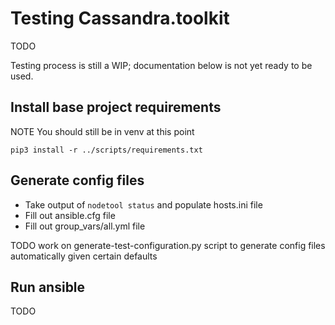 # Testing Cassandra.toolkit
TODO 

Testing process is still a WIP; documentation below is not yet ready to be used.


## Install base project requirements
NOTE You should still be in venv at this point
```
pip3 install -r ../scripts/requirements.txt
```

## Generate config files
- Take output of `nodetool status` and populate hosts.ini file
- Fill out ansible.cfg file
- Fill out group_vars/all.yml file

TODO work on generate-test-configuration.py script to generate config files automatically given certain defaults

## Run ansible
TODO